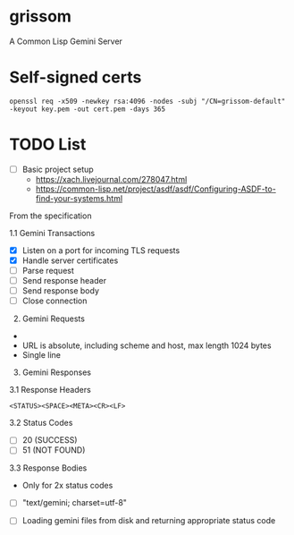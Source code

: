 # grissom
A Common Lisp Gemini Server

# Self-signed certs

```
openssl req -x509 -newkey rsa:4096 -nodes -subj "/CN=grissom-default" -keyout key.pem -out cert.pem -days 365
```

# TODO List

- [ ] Basic project setup
  - https://xach.livejournal.com/278047.html
  - https://common-lisp.net/project/asdf/asdf/Configuring-ASDF-to-find-your-systems.html
  
From the specification

1.1 Gemini Transactions

- [x] Listen on a port for incoming TLS requests
- [x] Handle server certificates
- [ ] Parse request
- [ ] Send response header
- [ ] Send response body
- [ ] Close connection

2. Gemini Requests

- <URL><CR><LF>
- URL is absolute, including scheme and host, max length 1024 bytes
- Single line

3. Gemini Responses

3.1 Response Headers

```
<STATUS><SPACE><META><CR><LF>
```

3.2 Status Codes

- [ ] 20 (SUCCESS)
- [ ] 51 (NOT FOUND)

3.3 Response Bodies

- Only for 2x status codes
- [ ] "text/gemini; charset=utf-8"
- [ ] Loading gemini files from disk and returning appropriate status
      code



